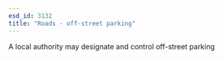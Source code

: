 ```yaml
---
esd_id: 3132
title: "Roads - off-street parking"
---
```


A local authority may designate and control off-street parking

